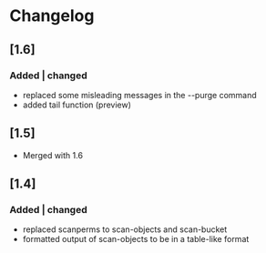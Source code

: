 # Changelog


## [1.6]
### Added | changed
- replaced some misleading messages in the --purge command
- added tail function (preview)

## [1.5]
- Merged with 1.6

## [1.4]
### Added | changed
- replaced scanperms to scan-objects and scan-bucket
- formatted output of scan-objects to be in a table-like format
